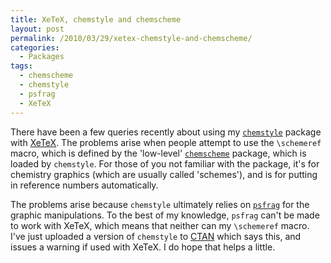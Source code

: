```yaml
---
title: XeTeX, chemstyle and chemscheme
layout: post
permalink: /2010/03/29/xetex-chemstyle-and-chemscheme/
categories:
  - Packages
tags:
  - chemscheme
  - chemstyle
  - psfrag
  - XeTeX
---
```

There have been a few queries recently about using my [`chemstyle`](https://ctan.org/pkg/chemstyle) package with [XeTeX](http://scripts.sil.org/cms/scripts/page.php?site_id=nrsi&id=xetex). The problems arise when people attempt to use the `\schemeref` macro, which is defined by the 'low-level' [`chemscheme`](https://ctan.org/pkg/chemstyle) package, which is loaded by `chemstyle`. For those of you not familiar with the package, it's for chemistry graphics (which are usually called 'schemes'), and is for putting in reference numbers automatically.

The problems arise because `chemstyle` ultimately relies on [`psfrag`](https://ctan.org/pkg/psfrag) for the graphic manipulations. To the best of my knowledge, `psfrag` can't be made to work with XeTeX, which means that neither can my `\schemeref` macro. I've just uploaded a version of `chemstyle` to [CTAN](https://www.ctan.org) which says this, and issues a warning if used with XeTeX. I do hope that helps a little.
